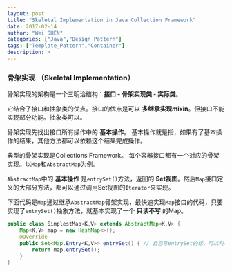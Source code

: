 ```yaml
---
layout: post
title: "Skeletal Implementation in Java Collection Framework"
date: 2017-02-14
author: "Wei SHEN"
categories: ["Java","Design_Pattern"]
tags: ["Template_Pattern","Container"]
description: >
---
```


### 骨架实现 （Skeletal Implementation）
骨架实现的架构是一个三明治结构：**接口 - 骨架实现类 - 实际类**。

它结合了接口和抽象类的优点。接口的优点是可以 **多继承实现mixin**。但接口不能实现部分功能。抽象类可以。

骨架实现先找出接口所有操作中的 **基本操作**。 基本操作就是指，如果有了基本操作的结果，其他方法都可以依赖这个结果完成操作。

典型的骨架实现是Collections Framework。 每个容器接口都有一个对应的骨架实现。以`Map`和`AbstractMap`为例。

`AbstractMap`中的 **基本操作** 是`entrySet()`方法，返回的 **Set视图**。然后`Map`接口定义的大部分方法，都可以通过调用Set视图的`Iterator`来实现。

下面代码是`Map`通过继承`AbstractMap`骨架实现，最快速实现`Map`接口的代码，只要实现了`entrySet()`抽象方法，就基本实现了一个 **只读不写** 的Map。

```java
public class SimplestMap<K,V> extends AbstractMap<K,V> {
    Map<K,V> map = new HashMap<>();
    @Override
    public Set<Map.Entry<K,V>> entrySet() { // 自己写entrySet的话，可以利用AbstractMap.SimpleEntry
        return map.entrySet();
    }
}
```
